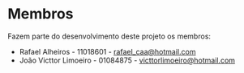 # Membros

Fazem parte do desenvolvimento deste projeto os membros:

* Rafael Alheiros - 11018601 - <rafael_caa@hotmail.com>
* João Victtor Limoeiro - 01084875 - <victtorlimoeiro@hotmail.com>


